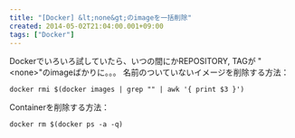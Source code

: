 ```yaml
---
title: "[Docker] &lt;none&gt;のimageを一括削除"
created: 2014-05-02T21:04:00.001+09:00
tags: ["Docker"]
---
```

Dockerでいろいろ試していたら、いつの間にかREPOSITORY, TAGが "&lt;none&gt;"のimageばかりに。。。
名前のついていないイメージを削除する方法：

```
docker rmi $(docker images | grep "" | awk '{ print $3 }')
```

Containerを削除する方法：

```
docker rm $(docker ps -a -q)
```

